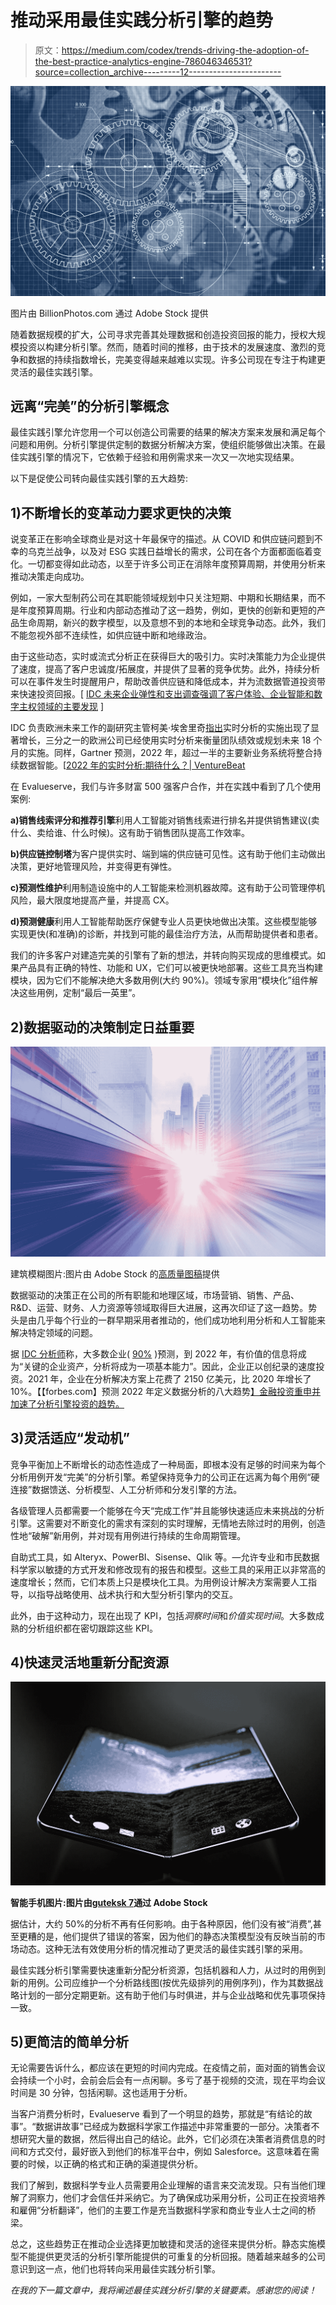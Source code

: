 # 推动采用最佳实践分析引擎的趋势

> 原文：<https://medium.com/codex/trends-driving-the-adoption-of-the-best-practice-analytics-engine-786046346531?source=collection_archive---------12----------------------->

![](img/fef263346699c450e611cefce02b7a97.png)

图片由 BillionPhotos.com 通过 Adobe Stock 提供

随着数据规模的扩大，公司寻求完善其处理数据和创造投资回报的能力，授权大规模投资以构建分析引擎。然而，随着时间的推移，由于技术的发展速度、激烈的竞争和数据的持续指数增长，完美变得越来越难以实现。许多公司现在专注于构建更灵活的最佳实践引擎。

## **远离“完美”的分析引擎概念**

最佳实践引擎允许您用一个可以创造公司需要的结果的解决方案来发展和满足每个问题和用例。分析引擎提供定制的数据分析解决方案，使组织能够做出决策。在最佳实践引擎的情况下，它依赖于经验和用例需求来一次又一次地实现结果。

以下是促使公司转向最佳实践引擎的五大趋势:

## **1)不断增长的变革动力要求更快的决策**

说变革正在影响全球商业是对这十年最保守的描述。从 COVID 和供应链问题到不幸的乌克兰战争，以及对 ESG 实践日益增长的需求，公司在各个方面都面临着变化。一切都变得如此动态，以至于许多公司正在消除年度预算周期，并使用分析来推动决策走向成功。

例如，一家大型制药公司在其职能领域规划中只关注短期、中期和长期结果，而不是年度预算周期。行业和内部动态推动了这一趋势，例如，更快的创新和更短的产品生命周期，新兴的数字模型，以及意想不到的本地和全球竞争动态。此外，我们不能忽视外部不连续性，如供应链中断和地缘政治。

由于这些动态，实时或流式分析正在获得巨大的吸引力。实时决策能力为企业提供了速度，提高了客户忠诚度/拓展度，并提供了显著的竞争优势。此外，持续分析可以在事件发生时提醒用户，帮助改善供应链和降低成本，并为流数据管道投资带来快速投资回报。[ [IDC 未来企业弹性和支出调查强调了客户体验、企业智能和数字主权领域的主要发现](https://www.idc.com/getdoc.jsp?containerId=prUS48318721) ]

IDC 负责欧洲未来工作的副研究主管柯美·埃舍里奇[指出](https://www.idc.com/getdoc.jsp?containerId=EUR148248121)实时分析的实施出现了显著增长，三分之一的欧洲公司已经使用实时分析来衡量团队绩效或规划未来 18 个月的实施。同样，Gartner 预测，2022 年，超过一半的主要新业务系统将整合持续数据智能。[[2022 年的实时分析:期待什么？| VentureBeat](https://venturebeat.com/2021/12/31/real-time-analytics-in-2022-what-to-expect/)

在 Evalueserve，我们与许多财富 500 强客户合作，并在实践中看到了几个使用案例:

**a)销售线索评分和推荐引擎**利用人工智能对销售线索进行排名并提供销售建议(卖什么、卖给谁、什么时候)。这有助于销售团队提高工作效率。

**b)供应链控制塔**为客户提供实时、端到端的供应链可见性。这有助于他们主动做出决策，更好地管理风险，并变得更有弹性。

**c)预测性维护**利用制造设施中的人工智能来检测机器故障。这有助于公司管理停机风险，最大限度地提高产量，并提高 CX。

**d)预测健康**利用人工智能帮助医疗保健专业人员更快地做出决策。这些模型能够实现更快(和准确)的诊断，并找到可能的最佳治疗方法，从而帮助提供者和患者。

我们的许多客户对建造完美的引擎有了新的想法，并转向购买现成的思维模式。如果产品具有正确的特性、功能和 UX，它们可以被更快地部署。这些工具充当构建模块，因为它们不能解决绝大多数用例(大约 90%)。领域专家用“模块化”组件解决这些用例，定制“最后一英里”。

## **2)数据驱动的决策制定日益重要**

![](img/9a2695a7ba2c124ed4261b86e159afe9.png)

建筑模糊图片:图片由 Adobe Stock 的[高质量图稿](https://stock.adobe.com/contributor/205401917/quality-stock-arts?load_type=author&prev_url=detail)提供

数据驱动的决策正在公司的所有职能和地理区域，市场营销、销售、产品、R&D、运营、财务、人力资源等领域取得巨大进展，这再次印证了这一趋势。势头是由几乎每个行业的一群早期采用者推动的，他们成功地利用分析和人工智能来解决特定领域的问题。

据 [IDC 分析师](https://www.idc.com/getdoc.jsp?containerId=prUS48165721)称，大多数企业( [90%](https://www.gartner.com/smarterwithgartner/why-data-and-analytics-are-key-to-digital-transformation) )预测，到 2022 年，有价值的信息将成为“关键的企业资产，分析将成为一项基本能力”。因此，企业正以创纪录的速度投资。2021 年，企业在分析解决方案上花费了 2150 亿美元，比 2020 年增长了 10%。【【forbes.com】预测 2022 年定义数据分析的八大趋势[】金融投资重申并加速了分析引擎投资的趋势。](https://www.forbes.com/sites/forbestechcouncil/2022/02/25/eight-trends-predicted-to-define-data-analytics-in-2022/?sh=5a93998effd7)

## **3)灵活适应“发动机”**

竞争平衡加上不断增长的动态性造成了一种局面，即根本没有足够的时间来为每个分析用例开发“完美”的分析引擎。希望保持竞争力的公司正在远离为每个用例“硬连接”数据馈送、分析模型、人工分析师和分发引擎的方法。

各级管理人员都需要一个能够在今天“完成工作”并且能够快速适应未来挑战的分析引擎。这需要对不断变化的需求有深刻的实时理解，无情地去除过时的用例，创造性地“破解”新用例，并对现有用例进行持续的生命周期管理。

自助式工具，如 Alteryx、PowerBI、Sisense、Qlik 等。—允许专业和市民数据科学家以敏捷的方式开发和修改现有的报告和模型。这些工具的采用正以非常高的速度增长；然而，它们本质上只是模块化工具。为用例设计解决方案需要人工指导，以指导战略使用、战术执行和大型分析引擎内的交互。

此外，由于这种动力，现在出现了 KPI，包括*洞察时间*和*价值实现时间*。大多数成熟的分析组织都在密切跟踪这些 KPI。

## **4)快速灵活地重新分配资源**

![](img/c8ac1f33ef89a4809304d372ef0095aa.png)

**智能手机图片:图片由**[**guteksk 7**](https://stock.adobe.com/contributor/201816411/guteksk7?load_type=author&prev_url=detail)**通过 Adobe Stock**

据估计，大约 50%的分析不再有任何影响。由于各种原因，他们没有被“消费”,甚至更糟的是，他们提供了错误的答案，因为他们的静态决策模型没有反映当前的市场动态。这种无法有效使用分析的情况推动了更灵活的最佳实践引擎的采用。

最佳实践分析引擎需要快速重新分配分析资源，包括机器和人力，从过时的用例到新的用例。公司应维护一个分析路线图(按优先级排列的用例序列)，作为其数据战略计划的一部分定期更新。这有助于他们与时俱进，并与企业战略和优先事项保持一致。

## **5)更简洁的简单分析**

无论需要告诉什么，都应该在更短的时间内完成。在疫情之前，面对面的销售会议会持续一个小时，会前会后会有一点闲聊。多亏了基于视频的交流，现在平均会议时间是 30 分钟，包括闲聊。这也适用于分析。

当客户消费分析时，Evalueserve 看到了一个明显的趋势，那就是“有结论的故事”。“数据讲故事”已经成为数据科学家工作描述中非常重要的一部分。决策者不想研究大量的数据，然后得出自己的结论。此外，它们必须在决策者消费信息的时间和方式交付，最好嵌入到他们的标准平台中，例如 Salesforce。这意味着在需要的时候，以正确的格式和正确的渠道提供分析。

我们了解到，数据科学专业人员需要用企业理解的语言来交流发现。只有当他们理解了洞察力，他们才会信任并采纳它。为了确保成功采用分析，公司正在投资培养和雇佣“分析翻译”，他们的主要工作是充当数据科学家和商业专业人士之间的桥梁。

总之，这些趋势正在推动企业选择更加敏捷和灵活的途径来提供分析。静态实施模型不能提供更灵活的分析引擎所能提供的可重复的分析回报。随着越来越多的公司意识到这一点，他们也将转向采用最佳实践分析引擎。

*在我的下一篇文章中，我将阐述最佳实践分析引擎的关键要素。感谢您的阅读！*